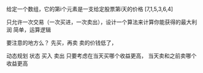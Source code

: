 给定一个数组，它的第i个元素是一支给定股票第i天的价格
[7,1,5,3,6,4]

只允许一次交易（一次买进，一次卖出），设计一个算法来计算你能获得的最大利润
简单，运算逻辑


要注意的地方么？
先买，再卖
卖的价钱低了，

动态规划
状态 买入  卖出
只要考虑在当天买哪个收益更高，
当天卖和之前卖哪个收益更高
